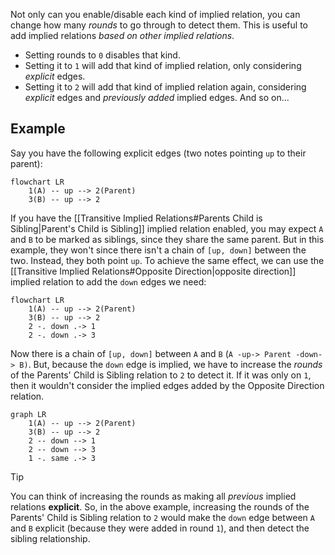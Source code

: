 Not only can you enable/disable each kind of implied relation, you can change how many _rounds_ to go through to detect them. This is useful to add implied relations _based on other implied relations_.

- Setting rounds to `0` disables that kind.
- Setting it to `1` will add that kind of implied relation, only considering _explicit_ edges.
- Setting it to `2` will add that kind of implied relation again, considering _explicit_ edges and _previously added_ implied edges. And so on...

## Example

Say you have the following explicit edges (two notes pointing `up` to their parent):

```mermaid
flowchart LR
	1(A) -- up --> 2(Parent)
	3(B) -- up --> 2
```

If you have the [[Transitive Implied Relations#Parents Child is Sibling|Parent's Child is Sibling]] implied relation enabled, you may expect `A` and `B` to be marked as siblings, since they share the same parent. But in this example, they won't since there isn't a chain of `[up, down]` between the two. Instead, they both point `up`. To achieve the same effect, we can use the [[Transitive Implied Relations#Opposite Direction|opposite direction]] implied relation to add the `down` edges we need:

```mermaid
flowchart LR
	1(A) -- up --> 2(Parent)
	3(B) -- up --> 2
	2 -. down .-> 1
	2 -. down .-> 3
```

Now there is a chain of `[up, down]` between `A` and `B` (`A -up-> Parent -down-> B)`. But, because the `down` edge is implied, we have to increase the _rounds_ of the Parents' Child is Sibling relation to `2` to detect it. If it was only on `1`, then it wouldn't consider the implied edges added by the Opposite Direction relation.

```mermaid
graph LR
	1(A) -- up --> 2(Parent)
	3(B) -- up --> 2
	2 -- down --> 1
	2 -- down --> 3
	1 -. same .-> 3
```

> [!TIP]
> You can think of increasing the rounds as making all _previous_ implied relations **explicit**. So, in the above example, increasing the rounds of the Parents' Child is Sibling relation to `2` would make the `down` edge between `A` and `B` explicit (because they were added in round `1`), and then detect the sibling relationship.
